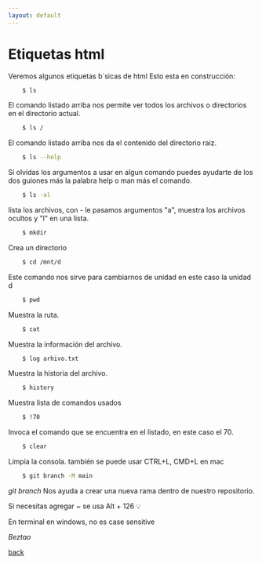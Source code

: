 ```yaml
---
layout: default
---
```


# Etiquetas html

Veremos algunos etiquetas b&acute;sicas de html
Esto esta en construcci&oacute;n:

```bash
    $ ls
```
El comando listado arriba nos permite ver todos los archivos o directorios en el directorio actual.

```bash
    $ ls /
```
El comando listado arriba nos da el contenido del directorio raiz.

```bash
    $ ls --help
```
Si olvidas los argumentos a usar en algun comando puedes ayudarte de los dos guiones más la palabra help o man más el comando.

```bash
    $ ls -al 
```
lista los archivos, con - le pasamos argumentos "a", muestra los archivos ocultos y "l" en una lista.

```bash
    $ mkdir 
```
Crea un directorio

```bash
    $ cd /mnt/d 
```
Este comando nos sirve para cambiarnos de unidad en este caso la unidad d

```bash
    $ pwd 
```
Muestra la ruta.

```bash
    $ cat 
```
Muestra la información del archivo.

```bash
    $ log arhivo.txt 
```
Muestra la historia del archivo.

```bash
    $ history
```
Muestra lista de comandos usados

```bash
    $ !70
```
Invoca el comando que se encuentra en el listado, en este caso el 70.

```bash
    $ clear
```
Limpia la consola. también se puede usar CTRL+L, CMD+L en mac

```bash
    $ git branch -M main
```

*git branch* Nos ayuda a crear una nueva rama dentro de nuestro repositorio. 


 Si necesitas agregar ~ se usa Alt + 126 :bulb:

En terminal en windows, no es case sensitive


_Beztao_

[back](./)